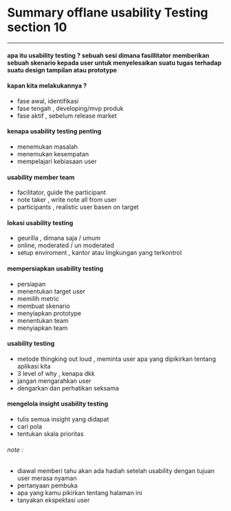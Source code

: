 # Summary offlane usability Testing section 10
---
#### apa itu usability testing ? sebuah sesi dimana fasillitator memberikan sebuah skenario kepada user untuk menyelesaikan suatu tugas terhadap suatu design tampilan atau prototype

#### kapan kita melakukannya ? 
* fase awal, identifikasi 
* fase tengah , developing/mvp produk
* fase aktif , sebelum release market

#### kenapa usability testing penting
* menemukan masalah
* menemukan kesempatan
* mempelajari kebiasaan user

#### usability member team
* facilitator, guide the participant
* note taker , write note all from user
* participants , realistic user basen on target

#### lokasi usability testing
* geurilla , dimana saja / umum
* online, moderated / un moderated
* setup enviroment , kantor atau lingkungan yang terkontrol

#### mempersiapkan usability testing
* persiapan
* menentukan target user
* memilih metric
* membuat skenario
* menyiapkan prototype
* menentukan team
* menyiapkan team

#### usability testing
* metode thingking out loud , meminta user apa yang dipikirkan tentang aplikasi kita 
* 3 level of why , kenapa dkk 
* jangan mengarahkan user
* dengarkan dan perhatikan seksama

#### mengelola insight usability testing
* tulis semua insight yang didapat
* cari pola
* tentukan skala prioritas

###### note : 
* diawal memberi tahu akan ada hadiah setelah usability dengan tujuan user merasa nyaman
* pertanyaan pembuka
* apa yang kamu pikirkan tentang halaman ini 
* tanyakan ekspektasi user 
